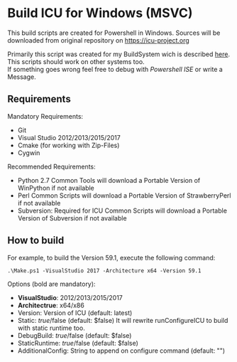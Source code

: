# Build ICU for Windows (MSVC)

This build scripts are created for Powershell in Windows.
Sources will be downloaded from original repository on https://icu-project.org

Primarily this script was created for my BuildSystem wich is described [here](https://adirmeier.de/0_Blog/ID_157/index.html).  
This scripts should work on other systems too.  
If something goes wrong feel free to debug with *Powershell ISE* or write a Message.

## Requirements

Mandatory Requirements:
 - Git
 - Visual Studio 2012/2013/2015/2017
 - Cmake (for working with Zip-Files)
 - Cygwin

Recommended Requirements:
 - Python 2.7
    Common Tools will download a Portable Version of WinPython if not available
 - Perl
    Common Scripts will download a Portable Version of StrawberryPerl if not available
 - Subversion: Required for ICU
    Common Scripts will download a Portable Version of Subversion if not available

## How to build

For example, to build the Version 59.1, execute the following command:

    .\Make.ps1 -VisualStudio 2017 -Architecture x64 -Version 59.1
    
Options (bold are mandatory):
 - **VisualStudio**: 2012/2013/2015/2017
 - **Architectrue**: x64/x86
 - Version: Version of ICU (default: latest)
 - Static: $true/$false (default: $false)
   It will rewrite runConfigureICU to build with static runtime too.
 - DebugBuild: $true/$false (default: $false)
 - StaticRuntime: $true/$false (default: $false)
 - AdditionalConfig: String to append on configure command (default: "")
 